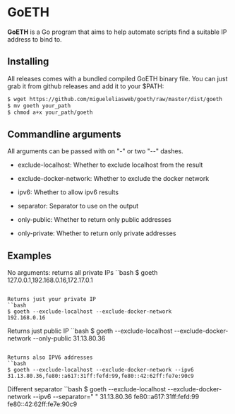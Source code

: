 # GoETH

**GoETH** is a Go program that aims to help automate scripts find a suitable IP address to bind to.

## Installing

All releases comes with a bundled compiled GoETH binary file. You can just grab it from github releases and add it to your $PATH:

```bash
$ wget https://github.com/migueleliasweb/goeth/raw/master/dist/goeth
$ mv goeth your_path
$ chmod a+x your_path/goeth
```

## Commandline arguments

All arguments can be passed with on "-" or two "--" dashes.

* exclude-localhost: Whether to exclude localhost from the result
* exclude-docker-network: Whether to exclude the docker network
* ipv6: Whether to allow ipv6 results
* separator: Separator to use on the output

* only-public: Whether to return only public addresses
* only-private: Whether to return only private addresses

## Examples

No arguments: returns all private IPs
``bash
$ goeth
127.0.0.1,192.168.0.16,172.17.0.1
```

Returns just your private IP
``bash
$ goeth --exclude-localhost --exclude-docker-network
192.168.0.16
```

Returns just public IP
``bash
$ goeth --exclude-localhost --exclude-docker-network --only-public
31.13.80.36
```

Returns also IPV6 addresses
``bash
$ goeth --exclude-localhost --exclude-docker-network --ipv6
31.13.80.36,fe80::a617:31ff:fefd:99,fe80::42:62ff:fe7e:90c9
```

Different separator
``bash
$ goeth --exclude-localhost --exclude-docker-network --ipv6 --separator=" "
31.13.80.36 fe80::a617:31ff:fefd:99 fe80::42:62ff:fe7e:90c9
```
